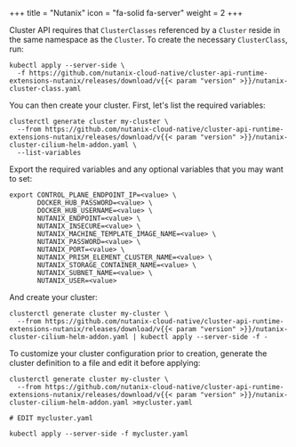 +++
title = "Nutanix"
icon = "fa-solid fa-server"
weight = 2
+++


Cluster API requires that `ClusterClasses` referenced by a `Cluster` reside in the same namespace as the `Cluster`. To
create the necessary `ClusterClass`, run:

```shell
kubectl apply --server-side \
  -f https://github.com/nutanix-cloud-native/cluster-api-runtime-extensions-nutanix/releases/download/v{{< param "version" >}}/nutanix-cluster-class.yaml
```

You can then create your cluster. First, let's list the required variables:

```shell
clusterctl generate cluster my-cluster \
  --from https://github.com/nutanix-cloud-native/cluster-api-runtime-extensions-nutanix/releases/download/v{{< param "version" >}}/nutanix-cluster-cilium-helm-addon.yaml \
  --list-variables
```

Export the required variables and any optional variables that you may want to set:

```shell
export CONTROL_PLANE_ENDPOINT_IP=<value> \
       DOCKER_HUB_PASSWORD=<value> \
       DOCKER_HUB_USERNAME=<value> \
       NUTANIX_ENDPOINT=<value> \
       NUTANIX_INSECURE=<value> \
       NUTANIX_MACHINE_TEMPLATE_IMAGE_NAME=<value> \
       NUTANIX_PASSWORD=<value> \
       NUTANIX_PORT=<value> \
       NUTANIX_PRISM_ELEMENT_CLUSTER_NAME=<value> \
       NUTANIX_STORAGE_CONTAINER_NAME=<value> \
       NUTANIX_SUBNET_NAME=<value> \
       NUTANIX_USER=<value>
```

And create your cluster:

```shell
clusterctl generate cluster my-cluster \
  --from https://github.com/nutanix-cloud-native/cluster-api-runtime-extensions-nutanix/releases/download/v{{< param "version" >}}/nutanix-cluster-cilium-helm-addon.yaml | kubectl apply --server-side -f -
```

To customize your cluster configuration prior to creation, generate the cluster definition to a file and edit it before applying:

```shell
clusterctl generate cluster my-cluster \
  --from https://github.com/nutanix-cloud-native/cluster-api-runtime-extensions-nutanix/releases/download/v{{< param "version" >}}/nutanix-cluster-cilium-helm-addon.yaml >mycluster.yaml

# EDIT mycluster.yaml

kubectl apply --server-side -f mycluster.yaml
```
